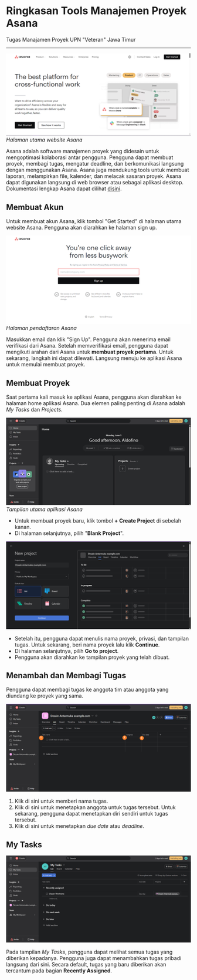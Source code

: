 # Ringkasan Tools Manajemen Proyek Asana

Tugas Manajamen Proyek UPN "Veteran" Jawa Timur

---

![Halaman utama website Asana](assets/asana_home.png)
*Halaman utama website Asana*

Asana adalah software manajemen proyek yang didesain untuk mengoptimasi kolaborasi antar pengguna. Pengguna dapat membuat proyek, membagi tugas, mengatur deadline, dan berkomunikasi langsung dengan menggunakan Asana. Asana juga mendukung tools untuk membuat laporan, melampirkan file, kalender, dan melacak sasaran proyek. Asana dapat digunakan langsung di web browser atau sebagai aplikasi desktop. Dokumentasi lengkap Asana dapat dilihat [disini](https://asana.com/guide/help).

## Membuat Akun

Untuk membuat akun Asana, klik tombol "Get Started" di halaman utama website Asana. Pengguna akan diarahkan ke halaman sign up.

![Halaman pendaftaran Asana](assets/asana_signup.png)
*Halaman pendaftaran Asana*

Masukkan email dan klik "Sign Up". Pengguna akan menerima email verifikasi dari Asana. Setelah memverifikasi email, pengguna dapat mengikuti arahan dari Asana untuk **membuat proyek pertama**. Untuk sekarang, langkah ini dapat dilewati. Langsung menuju ke aplikasi Asana untuk memulai membuat proyek.

## Membuat Proyek

Saat pertama kali masuk ke aplikasi Asana, pengguna akan diarahkan ke halaman home aplikasi Asana. Dua elemen paling penting di Asana adalah *My Tasks* dan *Projects*.

![Aplikasi Asana](assets/asana_app.png)
*Tampilan utama aplikasi Asana*

- Untuk membuat proyek baru, klik tombol **+ Create Project** di sebelah kanan.
- Di halaman selanjutnya, pilih "**Blank Project**".

![New Project](assets/asana_new_project.png)

- Setelah itu, pengguna dapat menulis nama proyek, privasi, dan tampilan tugas. Untuk sekarang, beri nama proyek lalu klik **Continue**.
- Di halaman selanjutnya, pilih **Go to project**.
- Pengguna akan diarahkan ke tampilan proyek yang telah dibuat.

## Menambah dan Membagi Tugas

Pengguna dapat membagi tugas ke anggota tim atau anggota yang diundang ke proyek yang sama.

![Project View](assets/asana_project.png)

1. Klik di sini untuk memberi nama tugas.
2. Klik di sini untuk menetapkan anggota untuk tugas tersebut. Untuk sekarang, pengguna dapat menetapkan diri sendiri untuk tugas tersebut.
3. Klik di sini untuk menetapkan *due date* atau *deadline*.

## My Tasks

![Tampilan My Tasks](assets/asana_my_tasks.png)

Pada tampilan *My Tasks*, pengguna dapat melihat semua tugas yang diberikan kepadanya. Pengguna juga dapat menambahkan tugas pribadi langsung dari sini. Secara default, tugas yang baru diberikan akan tercantum pada bagian **Recently Assigned**.